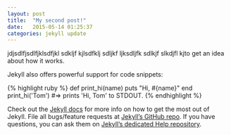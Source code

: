 ```yaml
---
layout: post
title:  "My second post!"
date:   2015-05-14 01:25:37
categories: jekyll update
---
```

jdjsdlfjsdlfjklsdfjkl sdkljf kjlsdfklj sdljkf ljksdljfk sdlkjf slkdjfl kjto get an idea about how it works.

Jekyll also offers powerful support for code snippets:

{% highlight ruby %}
def print_hi(name)
  puts "Hi, #{name}"
end
print_hi('Tom')
#=> prints 'Hi, Tom' to STDOUT.
{% endhighlight %}

Check out the [Jekyll docs][jekyll] for more info on how to get the most out of Jekyll. File all bugs/feature requests at [Jekyll’s GitHub repo][jekyll-gh]. If you have questions, you can ask them on [Jekyll’s dedicated Help repository][jekyll-help].

[jekyll]:      http://jekyllrb.com
[jekyll-gh]:   https://github.com/jekyll/jekyll
[jekyll-help]: https://github.com/jekyll/jekyll-help
